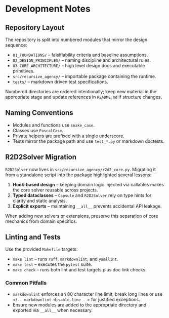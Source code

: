 # Development Notes

## Repository Layout

The repository is split into numbered modules that mirror the design
sequence:

- `01_FOUNDATIONS/` – falsifiability criteria and baseline assumptions.
- `02_DESIGN_PRINCIPLES/` – naming discipline and architectural rules.
- `03_CORE_ARCHITECTURE/` – high level design docs and executable
  primitives.
- `src/recursive_agency/` – importable package containing the runtime.
- `tests/` – markdown driven test specifications.

Numbered directories are ordered intentionally; keep new material in the
appropriate stage and update references in `README.md` if structure
changes.

## Naming Conventions

- Modules and functions use `snake_case`.
- Classes use `PascalCase`.
- Private helpers are prefixed with a single underscore.
- Tests mirror the package path and use `test_*.py` or markdown doctests.

## R2D2Solver Migration

`R2D2Solver` now lives in `src/recursive_agency/r2d2_core.py`. Migrating it
from a standalone script into the package highlighted several lessons:

1. **Hook-based design** – keeping domain logic injected via callables
   makes the core solver reusable across projects.
2. **Typed dataclasses** – `Capsule` and `R2D2Solver` rely on type hints
   for clarity and static analysis.
3. **Explicit exports** – maintaining `__all__` prevents accidental API
   leakage.

When adding new solvers or extensions, preserve this separation of core
mechanics from domain specifics.

## Linting and Tests

Use the provided `Makefile` targets:

- `make lint` – runs `ruff`, `markdownlint`, and `yamllint`.
- `make test` – executes the `pytest` suite.
- `make check` – runs both lint and test targets plus doc link checks.

### Common Pitfalls

- `markdownlint` enforces an 80 character line limit; break long lines or
  use `<!-- markdownlint-disable-line -->` for justified exceptions.
- Ensure new modules are added to the appropriate directory and exported
  via `__all__` when necessary.

